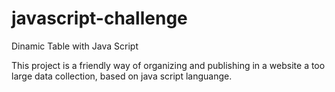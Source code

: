 # javascript-challenge
Dinamic Table with Java Script

This project is a friendly way of organizing and publishing in a website a too large data collection, based on java script languange. 